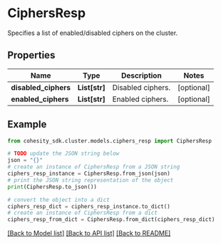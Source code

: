 # CiphersResp

Specifies a list of enabled/disabled ciphers on the cluster.

## Properties

Name | Type | Description | Notes
------------ | ------------- | ------------- | -------------
**disabled_ciphers** | **List[str]** | Disabled ciphers. | [optional] 
**enabled_ciphers** | **List[str]** | Enabled ciphers. | [optional] 

## Example

```python
from cohesity_sdk.cluster.models.ciphers_resp import CiphersResp

# TODO update the JSON string below
json = "{}"
# create an instance of CiphersResp from a JSON string
ciphers_resp_instance = CiphersResp.from_json(json)
# print the JSON string representation of the object
print(CiphersResp.to_json())

# convert the object into a dict
ciphers_resp_dict = ciphers_resp_instance.to_dict()
# create an instance of CiphersResp from a dict
ciphers_resp_from_dict = CiphersResp.from_dict(ciphers_resp_dict)
```
[[Back to Model list]](../README.md#documentation-for-models) [[Back to API list]](../README.md#documentation-for-api-endpoints) [[Back to README]](../README.md)


